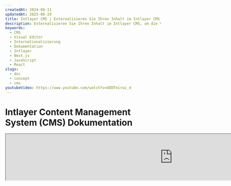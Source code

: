 ```yaml
---
createdAt: 2024-08-11
updatedAt: 2025-06-29
title: Intlayer CMS | Externalisieren Sie Ihren Inhalt im Intlayer CMS
description: Externalisieren Sie Ihren Inhalt im Intlayer CMS, um die Verwaltung Ihres Inhalts an Ihr Team zu delegieren.
keywords:
  - CMS
  - Visual Editor
  - Internationalisierung
  - Dokumentation
  - Intlayer
  - Next.js
  - JavaScript
  - React
slugs:
  - doc
  - concept
  - cms
youtubeVideo: https://www.youtube.com/watch?v=UDDTnirwi_4
---
```


# Intlayer Content Management System (CMS) Dokumentation

<iframe title="Visual Editor + CMS for Your Web App: Intlayer Explained" class="m-auto aspect-[16/9] w-full overflow-hidden rounded-lg border-0" allow="autoplay; gyroscope;" loading="lazy" width="1080" height="auto" src="https://www.youtube.com/embed/UDDTnirwi_4?autoplay=0&amp;origin=http://intlayer.org&amp;controls=0&amp;rel=1"/>

Das Intlayer CMS ist eine Anwendung, die es Ihnen ermöglicht, den Inhalt eines Intlayer-Projekts auszulagern.

Dafür führt Intlayer das Konzept der 'entfernten Wörterbücher' ein.

![Intlayer CMS Oberfläche](https://github.com/aymericzip/intlayer/blob/main/docs/assets/CMS.png)

## Verständnis von entfernten Wörterbüchern

Intlayer unterscheidet zwischen 'lokalen' und 'entfernten' Wörterbüchern.

- Ein 'lokales' Wörterbuch ist ein Wörterbuch, das in Ihrem Intlayer-Projekt deklariert ist. Zum Beispiel die Deklarationsdatei eines Buttons oder Ihrer Navigationsleiste. Die Auslagerung Ihres Inhalts macht in diesem Fall keinen Sinn, da dieser Inhalt nicht häufig geändert werden soll.

- Ein 'entferntes' Wörterbuch ist ein Wörterbuch, das über das Intlayer CMS verwaltet wird. Es kann nützlich sein, Ihrem Team zu ermöglichen, Inhalte direkt auf Ihrer Website zu verwalten, und zielt auch darauf ab, A/B-Testfunktionen und automatische SEO-Optimierung zu nutzen.

## Visueller Editor vs CMS

Der [Intlayer Visual](https://github.com/aymericzip/intlayer/blob/main/docs/docs/de/intlayer_visual_editor.md) Editor ist ein Tool, das es Ihnen ermöglicht, Ihre Inhalte in einem visuellen Editor für lokale Wörterbücher zu verwalten. Sobald eine Änderung vorgenommen wird, wird der Inhalt in der Code-Basis ersetzt. Das bedeutet, dass die Anwendung neu gebaut wird und die Seite neu geladen wird, um den neuen Inhalt anzuzeigen.

Im Gegensatz dazu ist das Intlayer CMS ein Tool, das es Ihnen ermöglicht, Ihre Inhalte in einem visuellen Editor für entfernte Wörterbücher zu verwalten. Sobald eine Änderung vorgenommen wird, wirkt sich der Inhalt **nicht** auf Ihre Code-Basis aus. Und die Website zeigt automatisch den geänderten Inhalt an.

## Integration

Für weitere Details zur Installation des Pakets siehe den entsprechenden Abschnitt unten:

### Integration mit Next.js

Für die Integration mit Next.js siehe die [Einrichtungsanleitung](https://github.com/aymericzip/intlayer/blob/main/docs/docs/de/intlayer_with_nextjs_15.md).

### Integration mit Create React App

Für die Integration mit Create React App siehe die [Einrichtungsanleitung](https://github.com/aymericzip/intlayer/blob/main/docs/docs/de/intlayer_with_create_react_app.md).

### Integration mit Vite + React

Für die Integration mit Vite + React siehe die [Einrichtungsanleitung](https://github.com/aymericzip/intlayer/blob/main/docs/docs/de/intlayer_with_vite+react.md).

## Konfiguration

In Ihrer Intlayer-Konfigurationsdatei können Sie die CMS-Einstellungen anpassen:

```typescript fileName="intlayer.config.ts" codeFormat="typescript"
import type { IntlayerConfig } from "intlayer";

const config: IntlayerConfig = {
  // ... andere Konfigurationseinstellungen
  editor: {
    /**
     * Erforderlich
     *
     * Die URL der Anwendung.
     * Dies ist die URL, die vom visuellen Editor angesteuert wird.
     */
    applicationURL: process.env.INTLAYER_APPLICATION_URL,

    /**
     * Erforderlich
     *
     * Client-ID und Client-Secret sind erforderlich, um den Editor zu aktivieren.
     * Sie ermöglichen die Identifizierung des Benutzers, der den Inhalt bearbeitet.
     * Sie können durch das Erstellen eines neuen Clients im Intlayer Dashboard - Projekte (https://intlayer.org/dashboard/projects) erhalten werden.
     * clientId: process.env.INTLAYER_CLIENT_ID,
     * clientSecret: process.env.INTLAYER_CLIENT_SECRET,
     */
    clientId: process.env.INTLAYER_CLIENT_ID,
    clientSecret: process.env.INTLAYER_CLIENT_SECRET,

    /**
     * Optional
     *
     * Falls Sie das Intlayer CMS selbst hosten, können Sie die URL des CMS festlegen.
     *
     * Die URL des Intlayer CMS.
     * Standardmäßig ist sie auf https://intlayer.org gesetzt.
     */
    cmsURL: process.env.INTLAYER_CMS_URL,

    /**
     * Optional
     *
     * Falls Sie das Intlayer CMS selbst hosten, können Sie die URL des Backends festlegen.
     *
     * Die URL des Intlayer CMS.
     * Standardmäßig ist sie auf https://back.intlayer.org gesetzt.
     */
    backendURL: process.env.INTLAYER_BACKEND_URL,
  },
};

export default config;
```

```javascript fileName="intlayer.config.mjs" codeFormat="esm"
/** @type {import('intlayer').IntlayerConfig} */
const config = {
  // ... andere Konfigurationseinstellungen
  editor: {
    /**
     * Erforderlich
     *
     * Die URL der Anwendung.
     * Dies ist die URL, die vom visuellen Editor angesteuert wird.
     */
    applicationURL: process.env.INTLAYER_APPLICATION_URL,

    /**
     * Erforderlich
     *
     * Client-ID und Client-Secret sind erforderlich, um den Editor zu aktivieren.
     * Sie ermöglichen die Identifizierung des Benutzers, der den Inhalt bearbeitet.
     * Sie können durch das Erstellen eines neuen Clients im Intlayer Dashboard - Projekte (https://intlayer.org/dashboard/projects) erhalten werden.
     * clientId: process.env.INTLAYER_CLIENT_ID,
     * clientSecret: process.env.INTLAYER_CLIENT_SECRET,
     */
    clientId: process.env.INTLAYER_CLIENT_ID,
    clientSecret: process.env.INTLAYER_CLIENT_SECRET,

    /**
     * Optional
     *
     * Falls Sie das Intlayer CMS selbst hosten, können Sie die URL des CMS festlegen.
     *
     * Die URL des Intlayer CMS.
     * Standardmäßig ist sie auf https://intlayer.org gesetzt.
     */
    cmsURL: process.env.INTLAYER_CMS_URL,

    /**
     * Optional
     *
     * Falls Sie das Intlayer CMS selbst hosten, können Sie die URL des Backends festlegen.
     *
     * Die URL des Intlayer Backends.
     * Standardmäßig ist sie auf https://back.intlayer.org gesetzt.
     */
    backendURL: process.env.INTLAYER_BACKEND_URL,
  },
};

export default config;
```

```javascript fileName="intlayer.config.cjs" codeFormat="commonjs"
/** @type {import('intlayer').IntlayerConfig} */
const config = {
  // ... andere Konfigurationseinstellungen
  editor: {
    /**
     * Erforderlich
     *
     * Die URL der Anwendung.
     * Dies ist die URL, die vom visuellen Editor anvisiert wird.
     */
    applicationURL: process.env.INTLAYER_APPLICATION_URL,

    /**
     * Erforderlich
     *
     * Client-ID und Client-Secret sind erforderlich, um den Editor zu aktivieren.
     * Sie ermöglichen die Identifizierung des Benutzers, der den Inhalt bearbeitet.
     * Sie können durch das Erstellen eines neuen Clients im Intlayer Dashboard - Projekte (https://intlayer.org/dashboard/projects) erhalten werden.
     * clientId: process.env.INTLAYER_CLIENT_ID,
     * clientSecret: process.env.INTLAYER_CLIENT_SECRET,
     */
    clientId: process.env.INTLAYER_CLIENT_ID,
    clientSecret: process.env.INTLAYER_CLIENT_SECRET,

    /**
     * Optional
     *
     * Falls Sie das Intlayer CMS selbst hosten, können Sie die URL des CMS festlegen.
     *
     * Die URL des Intlayer CMS.
     * Standardmäßig ist sie auf https://intlayer.org gesetzt.
    cmsURL: process.env.INTLAYER_CMS_URL,

    /**
     * Optional
     *
     * Falls Sie das Intlayer CMS selbst hosten, können Sie die URL des Backends festlegen.
     *
     * Die URL des Intlayer CMS.
     * Standardmäßig ist sie auf https://back.intlayer.org gesetzt.
     */
    backendURL: process.env.INTLAYER_BACKEND_URL,
  },
};

module.exports = config;
```

> Wenn Sie keine Client-ID und kein Client-Secret haben, können Sie diese durch das Erstellen eines neuen Clients im [Intlayer Dashboard - Projekte](https://intlayer.org/dashboard/projects) erhalten.

> Um alle verfügbaren Parameter zu sehen, siehe die [Konfigurationsdokumentation](https://github.com/aymericzip/intlayer/blob/main/docs/docs/de/configuration.md).

## Verwendung des CMS

### Konfiguration hochladen

Um das Intlayer CMS zu konfigurieren, können Sie die [intlayer CLI](https://github.com/aymericzip/intlayer/tree/main/docs/de/intlayer_cli.md) Befehle verwenden.

```bash
npx intlayer config push
```

> Wenn Sie Umgebungsvariablen in Ihrer `intlayer.config.ts` Konfigurationsdatei verwenden, können Sie die gewünschte Umgebung mit dem `--env` Argument angeben:

```bash
npx intlayer config push --env production
```

Dieser Befehl lädt Ihre Konfiguration in das Intlayer CMS hoch.

### Wörterbuch hochladen

Um Ihre lokalen Wörterbücher in ein entferntes Wörterbuch zu transformieren, können Sie die [intlayer CLI](https://github.com/aymericzip/intlayer/tree/main/docs/de/intlayer_cli.md) Befehle verwenden.

```bash
npx intlayer dictionary push -d my-first-dictionary-key
```

> Wenn Sie Umgebungsvariablen in Ihrer `intlayer.config.ts` Konfigurationsdatei verwenden, können Sie die gewünschte Umgebung mit dem `--env` Argument angeben:

```bash
npx intlayer dictionary push -d my-first-dictionary-key --env production
```

Dieser Befehl lädt Ihre initialen Inhaltswörterbücher hoch, sodass sie für asynchrones Abrufen und Bearbeiten über die Intlayer-Plattform verfügbar sind.

### Wörterbuch bearbeiten

Dann können Sie Ihr Wörterbuch im [Intlayer CMS](https://intlayer.org/dashboard/content) anzeigen und verwalten.

## Hot Reloading

Das Intlayer CMS kann die Wörterbücher automatisch neu laden, wenn eine Änderung erkannt wird.

Ohne das Hot Reloading wird ein neuer Build der Anwendung benötigt, um den neuen Inhalt anzuzeigen.
Durch Aktivieren der [`liveSync`](https://intlayer.org/doc/concept/configuration#editor-configuration) Konfiguration wird die Anwendung den aktualisierten Inhalt automatisch ersetzen, sobald er erkannt wird.

```typescript fileName="intlayer.config.ts" codeFormat="typescript"
import type { IntlayerConfig } from "intlayer";

const config: IntlayerConfig = {
  // ... andere Konfigurationseinstellungen
  editor: {
    // ... andere Konfigurationseinstellungen

    /**
     * Gibt an, ob die Anwendung die lokalen Konfigurationen automatisch neu laden soll, wenn eine Änderung erkannt wird.
     * Zum Beispiel, wenn ein neues Wörterbuch hinzugefügt oder aktualisiert wird, wird die Anwendung den Inhalt aktualisieren, der auf der Seite angezeigt wird.
     *
     * Da das Hot Reloading eine kontinuierliche Verbindung zum Server benötigt, ist es nur für Kunden des `Enterprise`-Plans verfügbar.
     *
     * Standard: false
     */
    liveSync: true,
  },
};

export default config;
```

```javascript fileName="intlayer.config.mjs" codeFormat="esm"
/** @type {import('intlayer').IntlayerConfig} */
const config = {
  // ... andere Konfigurationseinstellungen
  editor: {
    // ... andere Konfigurationseinstellungen

    /**
     * Gibt an, ob die Anwendung die lokalen Konfigurationen automatisch neu laden soll, wenn eine Änderung erkannt wird.
     * Zum Beispiel, wenn ein neues Wörterbuch hinzugefügt oder aktualisiert wird, wird die Anwendung den Inhalt aktualisieren, der auf der Seite angezeigt wird.
     *
     * Da das Hot Reloading eine kontinuierliche Verbindung zum Server benötigt, ist es nur für Kunden des `Enterprise`-Plans verfügbar.
     *
     * Standard: false
     */
    liveSync: true,
  },
};

export default config;
```

```javascript fileName="intlayer.config.cjs" codeFormat="commonjs"
/** @type {import('intlayer').IntlayerConfig} */
const config = {
  // ... andere Konfigurationseinstellungen
  editor: {
    // ... andere Konfigurationseinstellungen

    /**
     * Gibt an, ob die Anwendung die lokalen Konfigurationen automatisch neu laden soll, wenn eine Änderung erkannt wird.
     * Zum Beispiel, wenn ein neues Wörterbuch hinzugefügt oder aktualisiert wird, wird die Anwendung den Inhalt aktualisieren, der auf der Seite angezeigt wird.
     *
     * Da das Hot Reloading eine kontinuierliche Verbindung zum Server benötigt, ist es nur für Kunden des `Enterprise`-Plans verfügbar.
     *
     * Standard: false
     */
    liveSync: true,
  },
};

module.exports = config;
```

Das Hot Reloading ersetzt den Inhalt sowohl auf der Server- als auch auf der Client-Seite.

- Auf der Server-Seite sollten Sie sicherstellen, dass der Anwendungsprozess Schreibzugriff auf das Verzeichnis `.intlayer/dictionaries` hat.
- Auf der Client-Seite ermöglicht das Hot Reloading der Anwendung, den Inhalt im Browser automatisch neu zu laden, ohne die Seite neu laden zu müssen. Diese Funktion ist jedoch nur für Client-Komponenten verfügbar.
  > Da das Hot Reloading eine kontinuierliche Verbindung zum Server über einen `EventListener` benötigt, ist es nur für Kunden des `Enterprise`-Plans verfügbar.

## Debug

Falls Sie Probleme mit dem CMS haben, überprüfen Sie Folgendes:

- Die Anwendung läuft.

- Die [`editor`](https://intlayer.org/doc/concept/configuration#editor-configuration) Konfiguration ist korrekt in Ihrer Intlayer-Konfigurationsdatei eingestellt.
  - Erforderliche Felder:
    - Die Anwendungs-URL sollte mit der übereinstimmen, die Sie in der Editor-Konfiguration (`applicationURL`) eingestellt haben.
    - Die CMS-URL

- Stellen Sie sicher, dass die Projektkonfiguration in das Intlayer CMS hochgeladen wurde.
- Der visuelle Editor verwendet ein iframe, um Ihre Website anzuzeigen. Stellen Sie sicher, dass die Content Security Policy (CSP) Ihrer Website die CMS-URL als `frame-ancestors` erlaubt ('https://intlayer.org' standardmäßig). Überprüfen Sie die Editor-Konsole auf Fehler.

## Dokumentationshistorie

- 5.5.10 - 2025-06-29: Initiale Historie
